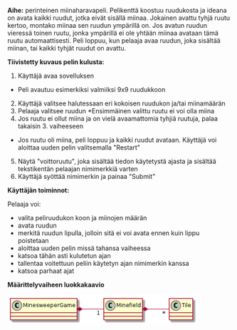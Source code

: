 **Aihe:** perinteinen miinaharavapeli. Pelikenttä koostuu ruudukosta ja ideana on avata kaikki ruudut, jotka eivät sisällä miinaa. Jokainen avattu tyhjä ruutu kertoo, montako miinaa sen ruudun ympärillä on. Jos avatun ruudun vieressä toinen ruutu, jonka ympärillä ei ole yhtään miinaa avataan tämä ruutu automaattisesti. Peli loppuu, kun pelaaja avaa ruudun, joka sisältää miinan, tai kaikki tyhjät ruudut on avattu.

**Tiivistetty kuvaus pelin kulusta:**

1. Käyttäjä avaa sovelluksen
  * Peli avautuu esimerkiksi valmiiksi 9x9 ruudukkoon
2. Käyttäjä valitsee halutessaan eri kokoisen ruudukon ja/tai miinamäärän
3. Pelaaja valitsee ruudun
  *Ensimmäinen valittu ruutu ei voi olla miina
4. Jos ruutu ei ollut miina ja on vielä avaamattomia tyhjiä ruutuja, palaa takaisin 3. vaiheeseen
  * Jos ruutu oli miina, peli loppuu ja kaikki ruudut avataan. Käyttäjä voi aloittaa uuden pelin valitsemalla "Restart"
5. Näytä "voittoruutu", joka sisältää tiedon käytetystä ajasta ja sisältää tekstikentän pelaajan nimimerkkiä varten
6. Käyttäjä syöttää nimimerkin ja painaa "Submit"

**Käyttäjän toiminnot:**

Pelaaja voi:
- valita peliruudukon koon ja miinojen määrän
- avata ruudun
- merkitä ruudun lipulla, jolloin sitä ei voi avata ennen kuin lippu poistetaan
- aloittaa uuden pelin missä tahansa vaiheessa
- katsoa tähän asti kulutetun ajan
- tallentaa voitettuun peliin käytetyn ajan nimimerkin kanssa
- katsoa parhaat ajat

**Määrittelyvaiheen luokkakaavio**

![luokkakaavio](luokkakaavio.png)
